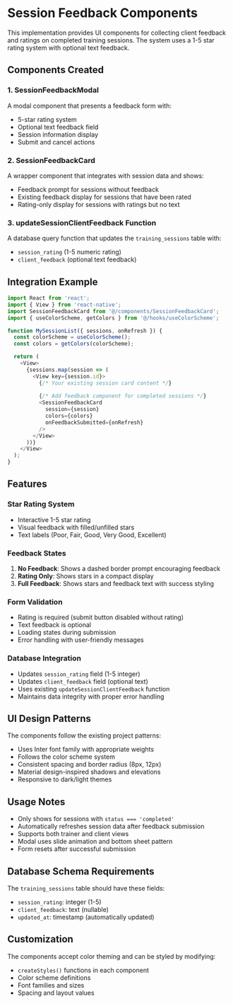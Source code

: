 # Session Feedback Components

This implementation provides UI components for collecting client feedback and ratings on completed training sessions. The system uses a 1-5 star rating system with optional text feedback.

## Components Created

### 1. SessionFeedbackModal
A modal component that presents a feedback form with:
- 5-star rating system
- Optional text feedback field
- Session information display
- Submit and cancel actions

### 2. SessionFeedbackCard
A wrapper component that integrates with session data and shows:
- Feedback prompt for sessions without feedback
- Existing feedback display for sessions that have been rated
- Rating-only display for sessions with ratings but no text

### 3. updateSessionClientFeedback Function
A database query function that updates the `training_sessions` table with:
- `session_rating` (1-5 numeric rating)
- `client_feedback` (optional text feedback)

## Integration Example

```typescript
import React from 'react';
import { View } from 'react-native';
import SessionFeedbackCard from '@/components/SessionFeedbackCard';
import { useColorScheme, getColors } from '@/hooks/useColorScheme';

function MySessionList({ sessions, onRefresh }) {
  const colorScheme = useColorScheme();
  const colors = getColors(colorScheme);

  return (
    <View>
      {sessions.map(session => (
        <View key={session.id}>
          {/* Your existing session card content */}
          
          {/* Add feedback component for completed sessions */}
          <SessionFeedbackCard 
            session={session} 
            colors={colors} 
            onFeedbackSubmitted={onRefresh}
          />
        </View>
      ))}
    </View>
  );
}
```

## Features

### Star Rating System
- Interactive 1-5 star rating
- Visual feedback with filled/unfilled stars
- Text labels (Poor, Fair, Good, Very Good, Excellent)

### Feedback States
1. **No Feedback**: Shows a dashed border prompt encouraging feedback
2. **Rating Only**: Shows stars in a compact display
3. **Full Feedback**: Shows stars and feedback text with success styling

### Form Validation
- Rating is required (submit button disabled without rating)
- Text feedback is optional
- Loading states during submission
- Error handling with user-friendly messages

### Database Integration
- Updates `session_rating` field (1-5 integer)
- Updates `client_feedback` field (optional text)
- Uses existing `updateSessionClientFeedback` function
- Maintains data integrity with proper error handling

## UI Design Patterns

The components follow the existing project patterns:
- Uses Inter font family with appropriate weights
- Follows the color scheme system
- Consistent spacing and border radius (8px, 12px)
- Material design-inspired shadows and elevations
- Responsive to dark/light themes

## Usage Notes

- Only shows for sessions with `status === 'completed'`
- Automatically refreshes session data after feedback submission
- Supports both trainer and client views
- Modal uses slide animation and bottom sheet pattern
- Form resets after successful submission

## Database Schema Requirements

The `training_sessions` table should have these fields:
- `session_rating`: integer (1-5)
- `client_feedback`: text (nullable)
- `updated_at`: timestamp (automatically updated)

## Customization

The components accept color theming and can be styled by modifying:
- `createStyles()` functions in each component
- Color scheme definitions
- Font families and sizes
- Spacing and layout values
